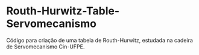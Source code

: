 # Routh-Hurwitz-Table-Servomecanismo
Código para criação de uma tabela de Routh-Hurwitz, estudada na cadeira de Servomecanismo Cin-UFPE.
